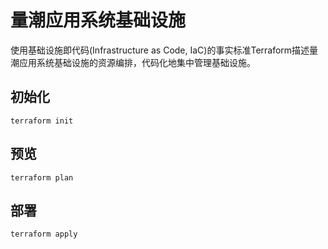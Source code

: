 # 量潮应用系统基础设施

使用基础设施即代码(Infrastructure as Code, IaC)的事实标准Terraform描述量潮应用系统基础设施的资源编排，代码化地集中管理基础设施。

## 初始化

```shell
terraform init
```

## 预览

```shell
terraform plan
```

## 部署

```shell
terraform apply
```
